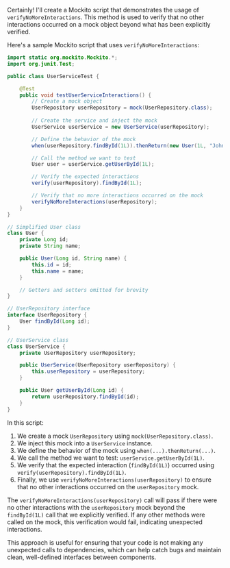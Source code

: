 Certainly! I'll create a Mockito script that demonstrates the usage of `verifyNoMoreInteractions`. This method is used to verify that no other interactions occurred on a mock object beyond what has been explicitly verified.

Here's a sample Mockito script that uses `verifyNoMoreInteractions`:

```java
import static org.mockito.Mockito.*;
import org.junit.Test;

public class UserServiceTest {

    @Test
    public void testUserServiceInteractions() {
        // Create a mock object
        UserRepository userRepository = mock(UserRepository.class);
        
        // Create the service and inject the mock
        UserService userService = new UserService(userRepository);

        // Define the behavior of the mock
        when(userRepository.findById(1L)).thenReturn(new User(1L, "John Doe"));

        // Call the method we want to test
        User user = userService.getUserById(1L);

        // Verify the expected interactions
        verify(userRepository).findById(1L);

        // Verify that no more interactions occurred on the mock
        verifyNoMoreInteractions(userRepository);
    }
}

// Simplified User class
class User {
    private Long id;
    private String name;

    public User(Long id, String name) {
        this.id = id;
        this.name = name;
    }

    // Getters and setters omitted for brevity
}

// UserRepository interface
interface UserRepository {
    User findById(Long id);
}

// UserService class
class UserService {
    private UserRepository userRepository;

    public UserService(UserRepository userRepository) {
        this.userRepository = userRepository;
    }

    public User getUserById(Long id) {
        return userRepository.findById(id);
    }
}
```

In this script:

1. We create a mock `UserRepository` using `mock(UserRepository.class)`.
2. We inject this mock into a `UserService` instance.
3. We define the behavior of the mock using `when(...).thenReturn(...)`.
4. We call the method we want to test: `userService.getUserById(1L)`.
5. We verify that the expected interaction (`findById(1L)`) occurred using `verify(userRepository).findById(1L)`.
6. Finally, we use `verifyNoMoreInteractions(userRepository)` to ensure that no other interactions occurred on the `userRepository` mock.

The `verifyNoMoreInteractions(userRepository)` call will pass if there were no other interactions with the `userRepository` mock beyond the `findById(1L)` call that we explicitly verified. If any other methods were called on the mock, this verification would fail, indicating unexpected interactions.

This approach is useful for ensuring that your code is not making any unexpected calls to dependencies, which can help catch bugs and maintain clean, well-defined interfaces between components.
